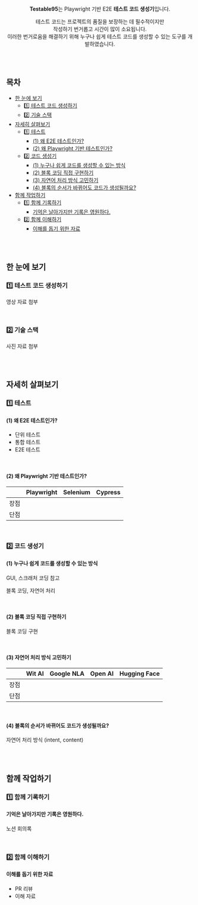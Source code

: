 <br>
<br>
<div align="center">

**Testable95**는 Playwright 기반 E2E **테스트 코드 생성기**입니다.

테스트 코드는 프로젝트의 품질을 보장하는 데 필수적이지만<br>
작성하기 번거롭고 시간이 많이 소요됩니다.<br>
이러한 번거로움을 해결하기 위해 누구나 쉽게 테스트 코드를 생성할 수 있는 도구를 개발하였습니다.

</div>
<br>
<span id="top"></span>
<br>

## 목차

<!-- toc -->

- [한 눈에 보기](#%ED%95%9C-%EB%88%88%EC%97%90-%EB%B3%B4%EA%B8%B0)
  - [1️⃣ 테스트 코드 생성하기](#1%EF%B8%8F%E2%83%A3-%ED%85%8C%EC%8A%A4%ED%8A%B8-%EC%BD%94%EB%93%9C-%EC%83%9D%EC%84%B1%ED%95%98%EA%B8%B0)
  - [2️⃣ 기술 스택](#2%EF%B8%8F%E2%83%A3-%EA%B8%B0%EC%88%A0-%EC%8A%A4%ED%83%9D)
- [자세히 살펴보기](#%EC%9E%90%EC%84%B8%ED%9E%88-%EC%82%B4%ED%8E%B4%EB%B3%B4%EA%B8%B0)
  - [1️⃣ 테스트](#1%EF%B8%8F%E2%83%A3-%ED%85%8C%EC%8A%A4%ED%8A%B8)
    - [(1) 왜 E2E 테스트인가?](#1-%EC%99%9C-e2e-%ED%85%8C%EC%8A%A4%ED%8A%B8%EC%9D%B8%EA%B0%80)
    - [(2) 왜 Playwright 기반 테스트인가?](#2-%EC%99%9C-playwright-%EA%B8%B0%EB%B0%98-%ED%85%8C%EC%8A%A4%ED%8A%B8%EC%9D%B8%EA%B0%80)
  - [2️⃣ 코드 생성기](#2%EF%B8%8F%E2%83%A3-%EC%BD%94%EB%93%9C-%EC%83%9D%EC%84%B1%EA%B8%B0)
    - [(1) 누구나 쉽게 코드를 생성할 수 있는 방식](#1-%EB%88%84%EA%B5%AC%EB%82%98-%EC%89%BD%EA%B2%8C-%EC%BD%94%EB%93%9C%EB%A5%BC-%EC%83%9D%EC%84%B1%ED%95%A0-%EC%88%98-%EC%9E%88%EB%8A%94-%EB%B0%A9%EC%8B%9D)
    - [(2) 블록 코딩 직접 구현하기](#2-%EB%B8%94%EB%A1%9D-%EC%BD%94%EB%94%A9-%EC%A7%81%EC%A0%91-%EA%B5%AC%ED%98%84%ED%95%98%EA%B8%B0)
    - [(3) 자연어 처리 방식 고민하기](#3-%EC%9E%90%EC%97%B0%EC%96%B4-%EC%B2%98%EB%A6%AC-%EB%B0%A9%EC%8B%9D-%EA%B3%A0%EB%AF%BC%ED%95%98%EA%B8%B0)
    - [(4) 블록의 순서가 바뀌어도 코드가 생성될까요?](#4-%EB%B8%94%EB%A1%9D%EC%9D%98-%EC%88%9C%EC%84%9C%EA%B0%80-%EB%B0%94%EB%80%8C%EC%96%B4%EB%8F%84-%EC%BD%94%EB%93%9C%EA%B0%80-%EC%83%9D%EC%84%B1%EB%90%A0%EA%B9%8C%EC%9A%94)
- [함께 작업하기](#%ED%95%A8%EA%BB%98-%EC%9E%91%EC%97%85%ED%95%98%EA%B8%B0)
  - [1️⃣ 함께 기록하기](#1%EF%B8%8F%E2%83%A3-%ED%95%A8%EA%BB%98-%EA%B8%B0%EB%A1%9D%ED%95%98%EA%B8%B0)
    - [기억은 날아가지만 기록은 영원하다.](#%EA%B8%B0%EC%96%B5%EC%9D%80-%EB%82%A0%EC%95%84%EA%B0%80%EC%A7%80%EB%A7%8C-%EA%B8%B0%EB%A1%9D%EC%9D%80-%EC%98%81%EC%9B%90%ED%95%98%EB%8B%A4)
  - [2️⃣ 함께 이해하기](#2%EF%B8%8F%E2%83%A3-%ED%95%A8%EA%BB%98-%EC%9D%B4%ED%95%B4%ED%95%98%EA%B8%B0)
    - [이해를 돕기 위한 자료](#%EC%9D%B4%ED%95%B4%EB%A5%BC-%EB%8F%95%EA%B8%B0-%EC%9C%84%ED%95%9C-%EC%9E%90%EB%A3%8C)

<!-- tocstop -->

<br>
<br>

## 한 눈에 보기

### 1️⃣ 테스트 코드 생성하기

영상 자료 첨부

<br>

### 2️⃣ 기술 스택

사진 자료 첨부

<br>
<br>

## 자세히 살펴보기

### 1️⃣ 테스트

#### (1) 왜 E2E 테스트인가?

- 단위 테스트
- 통합 테스트
- E2E 테스트

<br>

#### (2) 왜 Playwright 기반 테스트인가?

|      | Playwright | Selenium | Cypress |
| ---- | ---------- | -------- | ------- |
| 장점 |            |          |         |
| 단점 |            |          |         |

<br>

### 2️⃣ 코드 생성기

#### (1) 누구나 쉽게 코드를 생성할 수 있는 방식

GUI, 스크래처 코딩 참고

블록 코딩, 자연어 처리

<br>

#### (2) 블록 코딩 직접 구현하기

블록 코딩 구현

<br>

#### (3) 자연어 처리 방식 고민하기

|      | Wit AI | Google NLA | Open AI | Hugging Face |
| ---- | ------ | ---------- | ------- | ------------ |
| 장점 |        |            |         |              |
| 단점 |        |            |         |              |

<br>

#### (4) 블록의 순서가 바뀌어도 코드가 생성될까요?

자연어 처리 방식 (intent, content)

<br>
<br>

## 함께 작업하기

### 1️⃣ 함께 기록하기

#### 기억은 날아가지만 기록은 영원하다.

노션 회의록

<br>

### 2️⃣ 함께 이해하기

#### 이해를 돕기 위한 자료

- PR 리뷰
- 이해 자료
